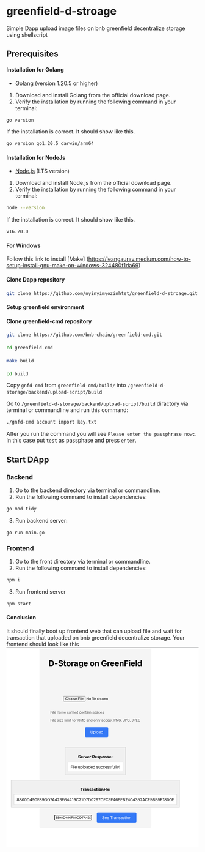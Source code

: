 # greenfield-d-stroage
Simple Dapp upload image files on bnb greenfield decentralize storage using shellscript

## Prerequisites
#### Installation for Golang
- [Golang](https://go.dev/doc/install) (version 1.20.5 or higher)
1. Download and install Golang from the official download page.
2. Verify the installation by running the following command in your terminal:

```bash
go version
```
If the installation is correct. It should show like this.

```bash
go version go1.20.5 darwin/arm64
```
#### Installation for NodeJs
- [Node.js](https://nodejs.org/en/download) (LTS version)

1. Download and install Node.js from the official download page.
2. Verify the installation by running the following command in your terminal:

```bash
node --version
```

If the installation is correct. It should show like this.

```bash
v16.20.0
```
#### For Windows
Follow this link to install [Make] (https://leangaurav.medium.com/how-to-setup-install-gnu-make-on-windows-324480f1da69) 
#### Clone Dapp repository

```bash
git clone https://github.com/nyinyimyozinhtet/greenfield-d-stroage.git
```

#### Setup greenfield environment
#### Clone greenfield-cmd repository

```bash
git clone https://github.com/bnb-chain/greenfield-cmd.git

cd greenfield-cmd

make build

cd build
```

Copy ```gnfd-cmd``` from ```greenfield-cmd/build/``` into ```/greenfield-d-storage/backend/upload-script/build``` 

Go to ```/greenfield-d-storage/backend/upload-script/build``` diractory via terminal or commandline and run this command:
```bash
./gnfd-cmd account import key.txt
```
After you run the command you will see ```Please enter the passphrase now:```. In this case put ```test``` as passphase and press ```enter```.

## Start DApp
### Backend
1. Go to the backend directory via terminal or commandline.
2. Run the following command to install dependencies:
```bash
go mod tidy
```
3. Run backend server:
```bash
go run main.go
```
### Frontend
1. Go to the front directory via terminal or commandline.
2. Run the following command to install dependencies:
```bash
npm i
```
3. Run frontend server
```bash
npm start
```

#### Conclusion
 It should finally boot up frontend web that can upload file and wait for transaction that uploaded on bnb greenfield decentralize storage.
Your frontend should look like this
![Alternative text for the image](./frontend/public/front-end-screenshot.png)

